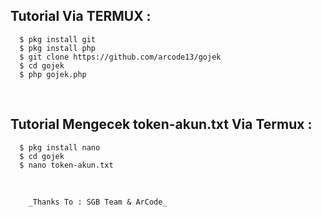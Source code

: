## Tutorial Via TERMUX :
      $ pkg install git
      $ pkg install php
      $ git clone https://github.com/arcode13/gojek
      $ cd gojek
      $ php gojek.php
<br/>

## Tutorial Mengecek token-akun.txt Via Termux :
      $ pkg install nano
      $ cd gojek
      $ nano token-akun.txt
<br/>

        _Thanks To : SGB Team & ArCode_
<br/>
